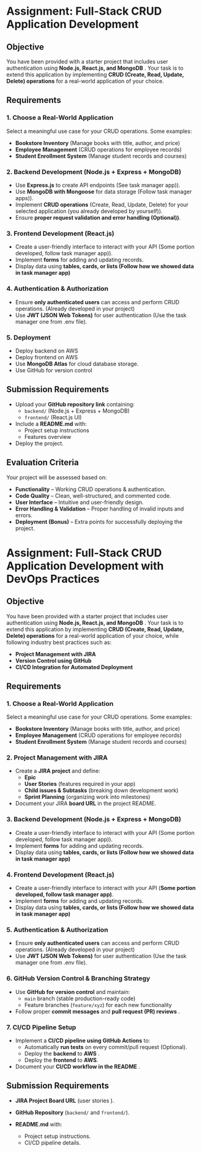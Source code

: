 # **Assignment: Full-Stack CRUD Application Development**

## **Objective**

You have been provided with a starter project that includes user authentication using  **Node.js, React.js, and MongoDB** . Your task is to extend this application by implementing **CRUD (Create, Read, Update, Delete) operations** for a real-world application of your choice.

## **Requirements**

### **1. Choose a Real-World Application**

Select a meaningful use case for your CRUD operations. Some examples:

* **Bookstore Inventory** (Manage books with title, author, and price)
* **Employee Management** (CRUD operations for employee records)
* **Student Enrollment System** (Manage student records and courses)

### **2. Backend Development (Node.js + Express + MongoDB)**

* Use **Express.js** to create API endpoints (See task manager app)).
* Use **MongoDB with Mongoose** for data storage (Follow task manager apps)).
* Implement **CRUD operations** (Create, Read, Update, Delete) for your selected application (you already developed by yourself)).
* Ensure  **proper request validation and error handling (Optional))**.

### **3. Frontend Development (React.js)**

* Create a user-friendly interface to interact with your API (Some portion developed, follow task manager app)).
* Implement **forms** for adding and updating records.
* Display data using  **tables, cards, or lists (Follow how we showed data in task manager app)**

### **4. Authentication & Authorization**

* Ensure **only authenticated users** can access and perform CRUD operations. (Already developed in your project)
* Use **JWT (JSON Web Tokens)** for user authentication (Use the task manager one from .env file).

### **5. Deployment**

* Deploy backend on AWS
* Deploy frontend on  AWS
* Use **MongoDB Atlas** for cloud database storage.
* Use GitHub for version control

## **Submission Requirements**

* Upload your **GitHub repository link** containing:
  * `backend/` (Node.js + Express + MongoDB)
  * `frontend/` (React.js UI)
* Include a **README.md** with:
  * Project setup instructions
  * Features overview
* Deploy the project.

## **Evaluation Criteria**

Your project will be assessed based on:

* **Functionality** – Working CRUD operations & authentication.
* **Code Quality** – Clean, well-structured, and commented code.
* **User Interface** – Intuitive and user-friendly design.
* **Error Handling & Validation** – Proper handling of invalid inputs and errors.
* **Deployment (Bonus)** – Extra points for successfully deploying the project.

# **Assignment: Full-Stack CRUD Application Development with DevOps Practices**

## **Objective**

You have been provided with a starter project that includes user authentication using  **Node.js, React.js, and MongoDB** . Your task is to extend this application by implementing **CRUD (Create, Read, Update, Delete) operations** for a real-world application of your choice, while following industry best practices such as:

* **Project Management with JIRA**
* **Version Control using GitHub**
* **CI/CD Integration for Automated Deployment**

## **Requirements**

### **1. Choose a Real-World Application**

Select a meaningful use case for your CRUD operations. Some examples:

* **Bookstore Inventory** (Manage books with title, author, and price)
* **Employee Management** (CRUD operations for employee records)
* **Student Enrollment System** (Manage student records and courses)

### **2. Project Management with JIRA**

* Create a **JIRA project** and define:
  * **Epic**
  * **User Stories** (features required in your app)
  * **Child issues & Subtasks** (breaking down development work)
  * **Sprint Planning** (organizing work into milestones)
* Document your JIRA **board URL** in the project README.

### **3. Backend Development (Node.js + Express + MongoDB)**

* Create a user-friendly interface to interact with your API (Some portion developed, follow task manager app)).
* Implement **forms** for adding and updating records.
* Display data using  **tables, cards, or lists (Follow how we showed data in task manager app)**

### **4. Frontend Development (React.js)**

* Create a user-friendly interface to interact with your API (**Some portion developed, follow task manager app)**.
* Implement **forms** for adding and updating records.
* Display data using  **tables, cards, or lists (Follow how we showed data in task manager app)**

### **5. Authentication & Authorization**

* Ensure **only authenticated users** can access and perform CRUD operations. (Already developed in your project)
* Use **JWT (JSON Web Tokens)** for user authentication (Use the task manager one from .env file).

### **6. GitHub Version Control & Branching Strategy**

* Use **GitHub for version control** and maintain:
  * `main` branch (stable production-ready code)
  * Feature branches (`feature/xyz`) for each new functionality
* Follow proper **commit messages** and  **pull request (PR) reviews** .

### **7. CI/CD Pipeline Setup**

* Implement a **CI/CD pipeline using GitHub Actions** to:
  * Automatically **run tests** on every commit/pull request (Optional).
  * Deploy the **backend** to **AWS** .
  * Deploy the **frontend** to **AWS**.
* Document your  **CI/CD workflow in the README** .

## **Submission Requirements**

* **JIRA Project Board URL** (user stories ).
* **GitHub Repository** (`backend/` and `frontend/`).
* **README.md** with:

  * Project setup instructions.
  * CI/CD pipeline details.
